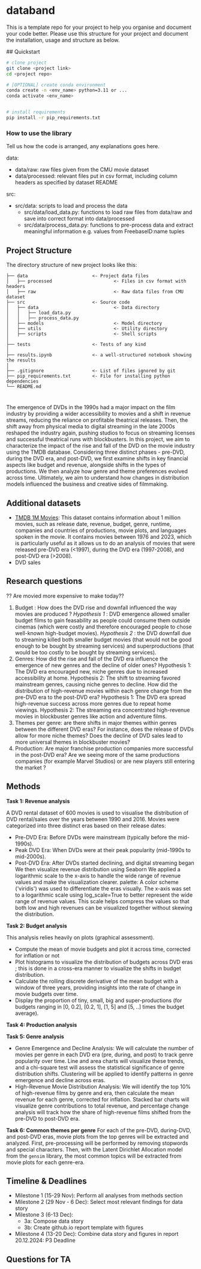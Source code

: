
# databand
This is a template repo for your project to help you organise and document your code better. 
Please use this structure for your project and document the installation, usage and structure as below.

## Quickstart

```bash
# clone project
git clone <project link>
cd <project repo>

# [OPTIONAL] create conda environment
conda create -n <env_name> python=3.11 or ...
conda activate <env_name>


# install requirements
pip install -r pip_requirements.txt
```



### How to use the library
Tell us how the code is arranged, any explanations goes here.

data: 
- data/raw: raw files given from the CMU movie dataset
- data/processed: relevant files put in csv format, including column headers as specified by dataset README

src:
- src/data: scripts to load and process the data 
  - src/data/load_data.py: functions to load raw files from data/raw and save into correct format into data/processed
  - src/data/process_data.py: functions to pre-process data and extract meaningful information e.g. values from FreebaseID:name tuples

## Project Structure

The directory structure of new project looks like this:

```
├── data                        <- Project data files
│   ├── processed                       <- Files in csv format with headers 
│   ├── raw                             <- Raw data files from CMU dataset
├── src                         <- Source code
│   ├── data                            <- Data directory
│   │   ├── load_data.py 
│   │   ├── process_data.py 
│   ├── models                          <- Model directory
│   ├── utils                           <- Utility directory
│   ├── scripts                         <- Shell scripts
│
├── tests                       <- Tests of any kind
│
├── results.ipynb               <- a well-structured notebook showing the results
│
├── .gitignore                  <- List of files ignored by git
├── pip_requirements.txt        <- File for installing python dependencies
└── README.md
```

# <Project title>

The emergence of DVDs in the 1990s had a major impact on the film industry by providing a wider accessibility to movies 
and a shift in revenue streams, reducing the reliance on profitable theatrical releases. Then, the shift away from physical 
media to digital streaming in the late 2000s reshaped the industry again, pushing studios to focus on streaming licenses 
and successful theatrical runs with blockbusters. In this project, we aim to characterize the impact of the rise 
and fall of the DVD on the movie industry using the TMDB database. Considering three distinct phases - pre-DVD, during the 
DVD era, and post-DVD, we first examine shifts in key financial aspects like budget and revenue, alongside shifts in the 
types of productions. We then analyze how genre and theme preferences evolved across time. Ultimately, we aim to understand 
how changes in distribution models influenced the business and creative sides of filmmaking. 

## Additional datasets
- [TMDB 1M Movies](https://www.kaggle.com/datasets/asaniczka/tmdb-movies-dataset-2023-930k-movies): This dataset 
contains information about 1 million movies, such as release date, revenue, budget, genre, runtime, companies and countries of productions,
movie plots, and languages spoken in the movie. It contains movies between 1976 and 2023, which is particularly useful 
as it allows us to do an analysis of movies that were released pre-DVD era (<1997), during the DVD era (1997-2008), and post-DVD era (>2008).
- DVD sales

## Research questions 

?? Are movied more expensive to make today??
1. Budget : How does the DVD rise and downfall influenced the way movies are produced ? *Hypothesis 1* : DVD emergence allowed smaller budget films to gain feasability as people could consume them outside cinemas (which were costly and therefore encouraged people to chose well-known high-budget movies). *Hypothesis 2* : the DVD downfall due to streaming killed both smaller budget movies (that would not be good enough to be bought by streaming services) and superproductions (that would be too costly to be bought by streaming services).
2. Genres: How did the rise and fall of the DVD era influence the emergence of new genres and the decline of older ones? Hypothesis 1: The DVD era encouraged new, niche genres due to increased accessibility at home. Hypothesis 2: The shift to streaming favored mainstream genres, causing niche genres to decline.
How did the distribution of high-revenue movies within each genre change from the pre-DVD era to the post-DVD era? Hypothesis 1: The DVD era spread high-revenue success across more genres due to repeat home viewings. Hypothesis 2: The streaming era concentrated high-revenue movies in blockbuster genres like action and adventure films.
4. Themes per genre: are there shifts in major themes within genres between the different DVD eras? For instance, does
the release of DVDs allow for more niche themes? Does the decline of DVD sales lead to more universal themes in blockbuster movies? 
5. Production: Are major franchise production companies more successful in the post-DVD era? Are we seeing more of the same productions companies (for example Marvel Studios) or are new players still entering the market ?


## Methods
**Task 1: Revenue analysis**

A DVD rental dataset of 600 movies is used to visualise the distribution of DVD rental/sales over the years between 1990 and 2016.
Movies were categorized into three distinct eras based on their release dates:
- Pre-DVD Era: Before DVDs were mainstream (typically before the mid-1990s).
- Peak DVD Era: When DVDs were at their peak popularity (mid-1990s to mid-2000s).
- Post-DVD Era: After DVDs started declining, and digital streaming began 
We then visualize revenue distribution using Seaborn
We applied a logarithmic scale to the x-axis to handle the wide range of revenue values and make the visualization clearer.
palette: A color scheme ('viridis') was used to differentiate the eras visually.
The x-axis was set to a logarithmic scale using log_scale=True to better represent the wide range of revenue values. This scale helps compress the values so that both low and high revenues can be visualized together without skewing the distribution.

**Task 2: Budget analysis** 

This analysis relies heavily on plots (graphical assessment).
- Compute the mean of movie budgets and plot it across time, corrected for inflation or not
- Plot histograms to visualize the distribution of budgets across DVD eras ; this is done in a cross-era manner to visualize the shifts in budget distribution. 
- Calculate the rolling discrete derivative of the mean budget with a window of three years, providing insights into the rate of change in movie budgets over time. 
- Display the proportion of tiny, small, big and super-productions (for budgets ranging in [0, 0.2], [0.2, 1], [1, 5] and [5, ..] times the budget average).

**Task 4: Production analysis**

**Task 5: Genre analysis**
- Genre Emergence and Decline Analysis:
We will calculate the number of movies per genre in each DVD era (pre, during, and post) to track genre popularity over time. 
Line and area charts will visualize these trends, and a chi-square test will assess the statistical significance of genre 
distribution shifts. Clustering will be applied to identify patterns in genre emergence and decline across eras. 
- High-Revenue Movie Distribution Analysis:
We will identify the top 10% of high-revenue films by genre and era, then calculate the mean revenue for each genre, corrected for inflation. Stacked bar charts will visualize genre contributions to total revenue, and percentage change analysis will track how the share of high-revenue films shifted from the pre-DVD to post-DVD era.

**Task 6: Common themes per genre**
For each of the pre-DVD, during-DVD, and post-DVD eras, movie plots from the top genres will 
be extracted and analyzed. First, pre-processing will be performed by removing stopwords and special characters. 
Then, with the Latent Dirichlet Allocation model from the `gensim` library, the most common topics will be extracted 
from movie plots for each genre-era. 

## Timeline & Deadlines
- Milestone 1 (15-29 Nov): Perform all analyses from methods section
- Milestone 2 (29 Nov - 6 Dec): Select most relevant findings for data story
- Milestone 3 (6-13 Dec): 
  - 3a: Compose data story
  - 3b: Create github.io report template with figures 
- Milestone 4 (13-20 Dec): Combine data story and figures in report
20.12.2024: P3 Deadline 

## Questions for TA

